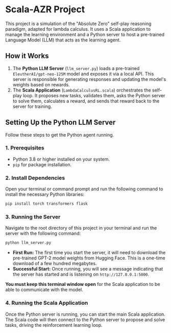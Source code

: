# Scala-AZR Project

This project is a simulation of the "Absolute Zero" self-play reasoning paradigm, adapted for lambda calculus. It uses a Scala application to manage the learning environment and a Python server to host a pre-trained Language Model (LLM) that acts as the learning agent.

## How it Works

1.  The **Python LLM Server** (`llm_server.py`) loads a pre-trained `EleutherAI/gpt-neo-125M` model and exposes it via a local API. This server is responsible for generating responses and updating the model's weights based on rewards.
2.  The **Scala Application** (`LambdaCalculusRL.scala`) orchestrates the self-play loop. It proposes new tasks, validates them, asks the Python server to solve them, calculates a reward, and sends that reward back to the server for training.

## Setting Up the Python LLM Server

Follow these steps to get the Python agent running.

### 1. Prerequisites

-   Python 3.8 or higher installed on your system.
-   `pip` for package installation.

### 2. Install Dependencies

Open your terminal or command prompt and run the following command to install the necessary Python libraries:

```bash
pip install torch transformers flask
```

### 3. Running the Server

Navigate to the root directory of this project in your terminal and run the server with the following command:

```bash
python llm_server.py
```

-   **First Run:** The first time you start the server, it will need to download the pre-trained GPT-2 model weights from Hugging Face. This is a one-time download of a few hundred megabytes.
-   **Successful Start:** Once running, you will see a message indicating that the server has started and is listening on `http://127.0.0.1:5000`.

**You must keep this terminal window open** for the Scala application to be able to communicate with the model.

### 4. Running the Scala Application

Once the Python server is running, you can start the main Scala application. The Scala code will then connect to the Python server to propose and solve tasks, driving the reinforcement learning loop.

```
